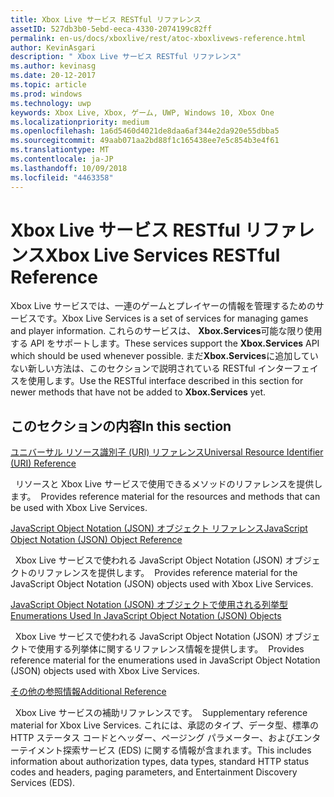 ```yaml
---
title: Xbox Live サービス RESTful リファレンス
assetID: 527db3b0-5ebd-eeca-4330-2074199c82ff
permalink: en-us/docs/xboxlive/rest/atoc-xboxlivews-reference.html
author: KevinAsgari
description: " Xbox Live サービス RESTful リファレンス"
ms.author: kevinasg
ms.date: 20-12-2017
ms.topic: article
ms.prod: windows
ms.technology: uwp
keywords: Xbox Live, Xbox, ゲーム, UWP, Windows 10, Xbox One
ms.localizationpriority: medium
ms.openlocfilehash: 1a6d5460d4021de8daa6af344e2da920e55dbba5
ms.sourcegitcommit: 49aab071aa2bd88f1c165438ee7e5c854b3e4f61
ms.translationtype: MT
ms.contentlocale: ja-JP
ms.lasthandoff: 10/09/2018
ms.locfileid: "4463358"
---
```

# <a name="xbox-live-services-restful-reference"></a><span data-ttu-id="3207b-104">Xbox Live サービス RESTful リファレンス</span><span class="sxs-lookup"><span data-stu-id="3207b-104">Xbox Live Services RESTful Reference</span></span>

<span data-ttu-id="3207b-105">Xbox Live サービスでは、一連のゲームとプレイヤーの情報を管理するためのサービスです。</span><span class="sxs-lookup"><span data-stu-id="3207b-105">Xbox Live Services is a set of services for managing games and player information.</span></span> <span data-ttu-id="3207b-106">これらのサービスは、 **Xbox.Services**可能な限り使用する API をサポートします。</span><span class="sxs-lookup"><span data-stu-id="3207b-106">These services support the **Xbox.Services** API which should be used whenever possible.</span></span> <span data-ttu-id="3207b-107">まだ**Xbox.Services**に追加していない新しい方法は、このセクションで説明されている RESTful インターフェイスを使用します。</span><span class="sxs-lookup"><span data-stu-id="3207b-107">Use the RESTful interface described in this section for newer methods that have not be added to **Xbox.Services** yet.</span></span>

<a id="ID4E5"></a>


## <a name="in-this-section"></a><span data-ttu-id="3207b-108">このセクションの内容</span><span class="sxs-lookup"><span data-stu-id="3207b-108">In this section</span></span>

[<span data-ttu-id="3207b-109">ユニバーサル リソース識別子 (URI) リファレンス</span><span class="sxs-lookup"><span data-stu-id="3207b-109">Universal Resource Identifier (URI) Reference</span></span>](uri/atoc-xboxlivews-reference-uris.md)

<span data-ttu-id="3207b-110">&nbsp;&nbsp;リソースと Xbox Live サービスで使用できるメソッドのリファレンスを提供します。</span><span class="sxs-lookup"><span data-stu-id="3207b-110">&nbsp;&nbsp;Provides reference material for the resources and methods that can be used with Xbox Live Services.</span></span>

[<span data-ttu-id="3207b-111">JavaScript Object Notation (JSON) オブジェクト リファレンス</span><span class="sxs-lookup"><span data-stu-id="3207b-111">JavaScript Object Notation (JSON) Object Reference</span></span>](json/atoc-xboxlivews-reference-json.md)

<span data-ttu-id="3207b-112">&nbsp;&nbsp;Xbox Live サービスで使われる JavaScript Object Notation (JSON) オブジェクトのリファレンスを提供します。</span><span class="sxs-lookup"><span data-stu-id="3207b-112">&nbsp;&nbsp;Provides reference material for the JavaScript Object Notation (JSON) objects used with Xbox Live Services.</span></span>

[<span data-ttu-id="3207b-113">JavaScript Object Notation (JSON) オブジェクトで使用される列挙型</span><span class="sxs-lookup"><span data-stu-id="3207b-113">Enumerations Used In JavaScript Object Notation (JSON) Objects</span></span>](enums/atoc-xboxlivews-reference-enums.md)

<span data-ttu-id="3207b-114">&nbsp;&nbsp;Xbox Live サービスで使われる JavaScript Object Notation (JSON) オブジェクトで使用する列挙体に関するリファレンス情報を提供します。</span><span class="sxs-lookup"><span data-stu-id="3207b-114">&nbsp;&nbsp;Provides reference material for the enumerations used in JavaScript Object Notation (JSON) objects used with Xbox Live Services.</span></span>

[<span data-ttu-id="3207b-115">その他の参照情報</span><span class="sxs-lookup"><span data-stu-id="3207b-115">Additional Reference</span></span>](additional/atoc-xboxlivews-reference-additional.md)

<span data-ttu-id="3207b-116">&nbsp;&nbsp;Xbox Live サービスの補助リファレンスです。</span><span class="sxs-lookup"><span data-stu-id="3207b-116">&nbsp;&nbsp;Supplementary reference material for Xbox Live Services.</span></span> <span data-ttu-id="3207b-117">これには、承認のタイプ、データ型、標準の HTTP ステータス コードとヘッダー、ページング パラメーター、およびエンターテイメント探索サービス (EDS) に関する情報が含まれます。</span><span class="sxs-lookup"><span data-stu-id="3207b-117">This includes information about authorization types, data types, standard HTTP status codes and headers, paging parameters, and Entertainment Discovery Services (EDS).</span></span>
